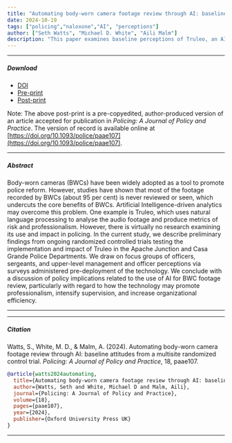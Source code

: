 ```yaml
---
title: "Automating body-worn camera footage review through AI: baseline attitudes from a multisite randomized control trial"
date: 2024-10-19
tags: ["policing","naloxone","AI", "perceptions"]
author: ["Seth Watts", "Michael D. White", "Aili Malm"]
description: "This paper examines baseline perceptions of Truleo, an AI-driven BWC analytics platform, among police officers in two agencies in Arizona. Published in Policing: A Journal of Policy and Practice, 2024." 
---
```


---

##### Download

+ [DOI](https://doi.org/10.1093/police/paae107)
+ [Pre-print](https://www.crimrxiv.com/pub/8xm0r2jv/release/1)
+ [Post-print](truleo-preliminary-findings-postprint1.pdf)

Note: The above post-print is a pre-copyedited, author-produced version of an article accepted for publication in *Policing: A Journal of Policy and Practice*. The version of record is available online at [https://doi.org/10.1093/police/paae107](https://doi.org/10.1093/police/paae107).

---

##### Abstract

Body-worn cameras (BWCs) have been widely adopted as a tool to promote police reform. However, studies have shown that most of the footage recorded by BWCs (about 95 per cent) is never reviewed or seen, which undercuts the core benefits of BWCs. Artificial Intelligence-driven analytics may overcome this problem. One example is Truleo, which uses natural language processing to analyse the audio footage and produce metrics of risk and professionalism. However, there is virtually no research examining its use and impact in policing. In the current study, we describe preliminary findings from ongoing randomized controlled trials testing the implementation and impact of Truleo in the Apache Junction and Casa Grande Police Departments. We draw on focus groups of officers, sergeants, and upper-level management and officer perceptions via surveys administered pre-deployment of the technology. We conclude with a discussion of policy implications related to the use of AI for BWC footage review, particularly with regard to how the technology may promote professionalism, intensify supervision, and increase organizational efficiency.


---

---

##### Citation

Watts, S., White, M. D., \& Malm, A. (2024). Automating body-worn camera footage review through AI: baseline attitudes from a multisite randomized control trial. *Policing: A Journal of Policy and Practice*, 18, paae107.

```BibTeX
@article{watts2024automating,
  title={Automating body-worn camera footage review through AI: baseline attitudes from a multisite randomized control trial},
  author={Watts, Seth and White, Michael D and Malm, Aili},
  journal={Policing: A Journal of Policy and Practice},
  volume={18},
  pages={paae107},
  year={2024},
  publisher={Oxford University Press UK}
}
```

---

